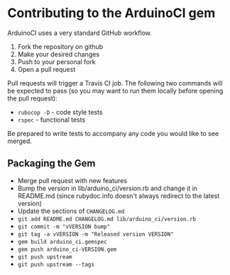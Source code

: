 # Contributing to the ArduinoCI gem

ArduinoCI uses a very standard GitHub workflow.

1. Fork the repository on github
2. Make your desired changes
3. Push to your personal fork
4. Open a pull request

Pull requests will trigger a Travis CI job.  The following two commands will be expected to pass (so you may want to run them locally before opening the pull request):

 * `rubocop -D` - code style tests
 * `rspec` - functional tests

Be prepared to write tests to accompany any code you would like to see merged.


## Packaging the Gem

* Merge pull request with new features
* Bump the version in lib/arduino_ci/version.rb and change it in README.md (since rubydoc.info doesn't always redirect to the latest version)
* Update the sections of `CHANGELOG.md`
* `git add README.md CHANGELOG.md lib/arduino_ci/version.rb`
* `git commit -m "vVERSION bump"`
* `git tag -a vVERSION -m "Released version VERSION"`
* `gem build arduino_ci.gemspec`
* `gem push arduino_ci-VERSION.gem`
* `git push upstream`
* `git push upstream --tags`
